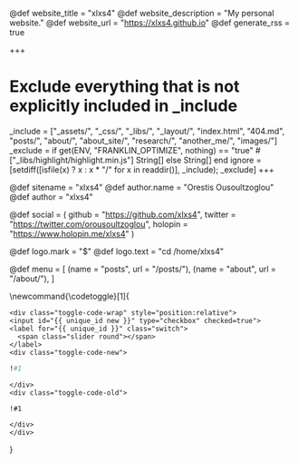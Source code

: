 <!-- RSS settings -->

@def website_title = "xlxs4"
@def website_description = "My personal website."
@def website_url = "https://xlxs4.github.io"
@def generate_rss = true

+++
# Exclude everything that is not explicitly included in _include
_include = ["_assets/", "_css/", "_libs/", "_layout/", "index.html", "404.md", "posts/", "about/", "about_site/", "research/", "another_me/", "images/"]
_exclude = if get(ENV, "FRANKLIN_OPTIMIZE", nothing) == "true"
        # ["_libs/highlight/highlight.min.js"]
        String[]
    else
        String[]
    end
ignore = [setdiff([isfile(x) ? x : x * "/" for x in readdir()], _include); _exclude]
+++



<!-- Theme specific options -->
<!-- @def title = "Max Koslowski" -->
@def sitename = "xlxs4"
@def author.name = "Orestis Ousoultzoglou"
@def author = "xlxs4"

<!-- Social icons -->
@def social = (
        github = "https://github.com/xlxs4",
        twitter = "https://twitter.com/orousoultzoglou",
        holopin = "https://www.holopin.me/xlxs4"
    )

<!-- Logo -->
@def logo.mark = "\$"
@def logo.text = "cd /home/xlxs4"

<!-- Menu -->
@def menu = [
        (name = "posts", url = "/posts/"),
        (name = "about", url = "/about/"),
    ]


\newcommand{\codetoggle}[1]{
~~~
<div class="toggle-code-wrap" style="position:relative">
<input id="{{ unique_id new }}" type="checkbox" checked=true">
<label for="{{ unique_id }}" class="switch">
  <span class="slider round"></span>
</label>
<div class="toggle-code-new">
~~~
`````julia
!#1
`````
~~~
</div>
<div class="toggle-code-old">
~~~
`````julia-old
!#1
`````
~~~
</div>
</div>
~~~
}
